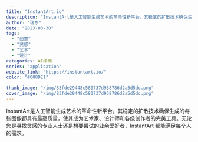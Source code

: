 ```yaml
---
title: "InstantArt.io"
description: "InstantArt是人工智能生成艺术的革命性新平台。其稳定的扩散技术确保生成的每张图像都具有最高质量，使其成为艺术家、"
author: "瑞东"
date: "2023-03-30"
tags:
  - "创意"
  - "灵感"
  - "艺术"
  - "设计"
categories: AI绘画
series: "application"
website_link: "https://instantart.io/"
color: "#008DE1"

thumb_image: "/img/83fde29448c580737d938786d2a5d5dc.png"
cover_image: "/img/83fde29448c580737d938786d2a5d5dc.png"
---
```


InstantArt是人工智能生成艺术的革命性新平台。其稳定的扩散技术确保生成的每张图像都具有最高质量，使其成为艺术家、设计师和各级创作者的完美工具。无论您是寻找灵感的专业人士还是想要尝试的业余爱好者，InstantArt 都能满足每个人的需求。